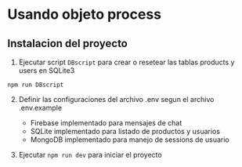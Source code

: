 # Usando objeto process
## Instalacion del proyecto

1. Ejecutar script ` DBscript ` para crear o resetear las tablas products y users en SQLite3

```
npm run DBscript

```

2. Definir las configuraciones del archivo .env segun el archivo .env.example
    *   Firebase implementado para mensajes de chat
    *   SQLite implementado para listado de productos y usuarios 
    *   MongoDB implementado para manejo de sessions de usuario

3. Ejecutar ` npm run dev ` para iniciar el proyecto